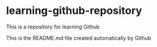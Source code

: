 # learning-github-repository
This is a repository for learning Github

This is the README.md file created automatically by Github
